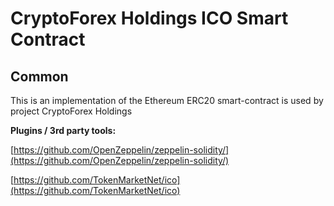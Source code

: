 # CryptoForex Holdings ICO Smart Contract

## Common

This is an implementation of the Ethereum ERC20 smart-contract is used by project CryptoForex Holdings

<b>Plugins / 3rd party tools:</b>

[https://github.com/OpenZeppelin/zeppelin-solidity/](https://github.com/OpenZeppelin/zeppelin-solidity/)

[https://github.com/TokenMarketNet/ico](https://github.com/TokenMarketNet/ico)